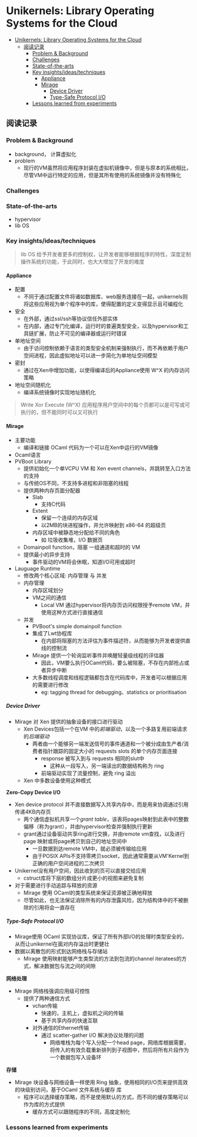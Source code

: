 # Unikernels: Library Operating Systems for the Cloud


- [Unikernels: Library Operating Systems for the Cloud](#unikernels-library-operating-systems-for-the-cloud)
  - [阅读记录](#阅读记录)
    - [Problem & Background](#problem--background)
    - [Challenges](#challenges)
    - [State-of-the-arts](#state-of-the-arts)
    - [Key insights/ideas/techniques](#key-insightsideastechniques)
      - [Appliance](#appliance)
      - [Mirage](#mirage)
        - [Device Driver](#device-driver)
        - [Type-Safe Protocol I/O](#type-safe-protocol-io)
    - [Lessons learned from experiments](#lessons-learned-from-experiments)

## 阅读记录

### Problem & Background

- background， 计算虚拟化
- problem
  - 现行的VM虽然将应用程序封装在虚拟机镜像中，但是与原本的系统相比，尽管VM中运行特定的应用，但是其所有使用的系统镜像并没有特殊化

### Challenges



### State-of-the-arts

- hypervisor
- lib OS

### Key insights/ideas/techniques

> lib OS 给予开发者更多的控制权，让开发者能够根据程序的特性，深度定制操作系统的功能，于此同时，也大大增加了开发的难度

#### Appliance

- 配置
  - 不同于通过配置文件将诸如数据库、web服务连接在一起，unikernels则将这些应用视为单个程序中的库，使得配置的定义变得显示且可编程化
- 安全
  - 在外部，通过ssl/ssh等协议信任外部实体
  - 在内部，通过专门化编译，运行时的普遍类型安全，以及hypervisor和工具链扩展，防止不可见的编译器或运行时错误
- 单地址空间
  - 由于访问控制依赖于语言的类型安全机制来强制执行，而不再依赖于用户空间进程，因此虚拟地址可以进一步简化为单地址空间模型
- 密封
  - 通过在Xen中增加功能，以使得编译后的Appliance使用 W^X 的内存访问策略
- 地址空间随机化
  - 编译系统镜像时实现地址随机化

> Write Xor Execute (W^X)
> 应用程序用户空间中的每个页都可以是可写或可执行的，但不能同时可以又可执行

#### Mirage

- 主要功能
  - 编译和链接 OCaml 代码为一个可以在Xen中运行的VM镜像
- Ocaml语言
- PVBoot Library
  - 提供初始化一个单VCPU VM 和 Xen event channels，并跳转至入口方法的支持
  - 与传统OS不同，不支持多进程和非阻塞的线程
  - 提供两种内存页面分配器
    - Slab
      - 支持C代码
    - Extent
      - 保留一个连续的内存区域
      - 以2MB的块进程操作，并允许映射到 x86-64 的超级页
    - 内存区域中被静态地分配给不同的角色
      - 如 垃圾收集堆，I/O 数据页
  - Domainpoll function，阻塞 一组通道和超时的 VM
  - 提供最小的异步支持
    - 事件驱动的VM将会休眠，知道I/O可用或超时
- Lauguage Runtime
  - 修改两个核心区域: 内存管理 与 并发
  - 内存管理
    - 内存区域划分
    - VM之间的通信
      - Local VM 通过hypervisor将内存页访问权限授予remote VM，并使用这种方式进行直接通信
  - 并发
    - PVBoot's simple domainpoll function
    - 集成了Lwt协程库
      - 在内部将阻塞的方法评估为事件描述符，从而能够为开发者提供直线的控制流
    - Mirage 提供一个轮询监听事件并唤醒轻量级线程的评估器
      - 因此，VM要么执行OCaml代码，要么被阻塞，不存在内部抢占或者异步中断
    - 大多数线程调度和线程逻辑都包含在代码库中，开发者可以根据应用的需要进行修改
      - eg: tagging thread for debugging、statistics or prioritisation

##### Device Driver

- Mirage 对 Xen 提供的抽象设备的接口进行驱动
  - Xen Devices包括一个在VM 中的*前端驱动*，以及一个多路复用前端请求的*后端驱动*
    - 两者由一个能够另一端发送信号的事件通道和一个被分成由生产者/消费者指针跟踪的固定大小的 requests slots 的单个内存页面连接
      - response 被写入到与 requests 相同的slut中
        - 这种从一段写入，另一端读出的数据结构称为 ring
      - 前端驱动实现了流量控制，避免 ring 溢出
  - Xen 中多数设备使用这种模式

**Zero-Copy Device I/O**

- Xen device protocol 并不直接数据写入共享内存中，而是用来协调通过引用传递4KB内存页
  - 两个通信虚拟机共享一个*grant table*，该表将pages映射到此表中的整数偏移（称为grant），并由hypervisor检查并强制执行更新
  - grant通过设备驱动共享ring进行交换，并由remote vm查找，以及进行page 映射或将page拷贝到自己的地址空间中
    - 一旦数据到达remote VM中，就必须被传输给应用
    - 由于POSIX APIs不支持零拷贝socket，因此通常需要从VM'Kernel到正确的用户空间进程的二次拷贝
- Unikernel没有用户空间，因此收到的页可以直接交给应用
  - cstruct库将下层的数组分片成更小的视图来避免复制
- 对于需要进行手动追踪与释放的资源
  - Mirage 使用 OCaml的类型系统来保证资源被正确地释放
  - 尽管如此，也无法保证消除所有的内存泄露风险，因为结构体中的不被删除的引用将会一直存在
  
##### Type-Safe Protocol I/O

- Mirage使用 OCaml 实现协议库，保证了所有外部I/O的处理时类型安全的，从而让unikernel在面对内存溢出时更健壮
- 数据以离散包的形式到达网络栈与存储站
  - Mirage 使用映射能够产生类型流的方法到包流的channel iteratees的方式，解决数据包与流之间的间隙

**网络处理**

- Mirage 网络栈强调应用级可控性
  - 提供了两种通信方式
    - vchan传输
      - 快速的，主机上，虚拟机之间的传输
      - 基于共享内存的快速互联
    - 对外通信的Ethernet传输
      - 通过 scatter-gather I/O 解决协议处理的问题
        - 网络堆栈为每个写入分配一个head page，网络库根据需要，将传入的有效负载重新排列到子视图中，然后将所有片段作为一个数据包写入设备环

**存储**

- Mirage 块设备与网络设备一样使用 Ring 抽象，使用相同的I/O页来提供高效的块级别访问，基于OCaml 文件系统与缓存 库
  - 程序可以选择缓存策略，而不是使用默认的方式，而不同的缓存策略可以作为库的方式提供
    - 缓存方式可以跟随程序的不同，高度定制化





### Lessons learned from experiments
